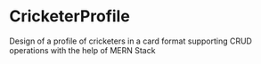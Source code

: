 # CricketerProfile
Design of a profile of cricketers in a card format supporting CRUD operations with the help of MERN Stack
